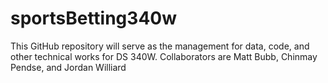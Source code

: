 # sportsBetting340w
This GitHub repository will serve as the management for data, code, and other technical works for DS 340W. Collaborators are Matt Bubb, Chinmay Pendse, and Jordan Williard

